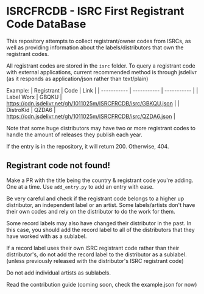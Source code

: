 # ISRCFRCDB - ISRC First Registrant Code DataBase
This repository attempts to collect registrant/owner codes from ISRCs, as well as providing information about the labels/distributors that own the registrant codes.

All registrant codes are stored in the `isrc` folder. To query a registrant code with external applications, current recommended method is through jsdelivr (as it responds as application/json rather than text/plain)

Example: 
| Registrant | Code | Link |
| ----------- | ----------- | ----------- |
| Label Worx | GBQKU | https://cdn.jsdelivr.net/gh/1011025m/ISRCFRCDB/isrc/GBKQU.json |
| DistroKid | QZDA6 | https://cdn.jsdelivr.net/gh/1011025m/ISRCFRCDB/isrc/QZDA6.json |

Note that some huge distributors may have two or more registrant codes to handle the amount of releases they publish each year.

If the entry is in the repository, it will return 200. Otherwise, 404.

## Registrant code not found!
Make a PR with the title being the country & registrant code you're adding. One at a time. Use `add_entry.py` to add an entry with ease.

Be very careful and check if the registrant code belongs to a higher up distributor, an independent label or an artist. Some labels/artists don't have their own codes and rely on the distributor to do the work for them.

Some record labels may also have changed their distributor in the past. In this case, you should add the record label to all of the distributors that they have worked with as a sublabel.

If a record label uses their own ISRC registrant code rather than their distributor's, do not add the record label to the distributor as a sublabel. (unless previously released with the distributor's ISRC registrant code)

Do not add individual artists as sublabels.

Read the contribution guide (coming soon, check the example.json for now)